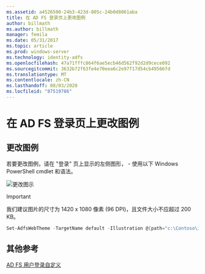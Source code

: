 ```yaml
---
ms.assetid: a4526500-24b3-423d-805c-24b0d8061aba
title: 在 AD FS 登录页上更改图例
author: billmath
ms.author: billmath
manager: femila
ms.date: 05/31/2017
ms.topic: article
ms.prod: windows-server
ms.technology: identity-adfs
ms.openlocfilehash: 47a71fffc864f6ae5ecb46d562f92d2d9cece092
ms.sourcegitcommit: 3632b72f63fe4e70eea6c2e97f17d54cb49566fd
ms.translationtype: MT
ms.contentlocale: zh-CN
ms.lasthandoff: 08/03/2020
ms.locfileid: "87519786"
---
```

# <a name="change-the-illustration-on-the-ad-fs-sign-in-page"></a>在 AD FS 登录页上更改图例

## <a name="change-the-illustration"></a>更改图例

若要更改图例，请在 "登录" 页上显示的左侧图形， \- 使用以下 Windows PowerShell cmdlet 和语法。

![更改图示](media/AD-FS-user-sign-in-customization/ADFS_Blue_Custom2.png)

> [!IMPORTANT]
> 我们建议图片的尺寸为 1420 x 1080 像素 (96 DPI)，且文件大小不应超过 200 KB。

```powershell
Set-AdfsWebTheme -TargetName default -Illustration @{path="c:\Contoso\illustration.png"}
```

## <a name="additional-references"></a>其他参考

[AD FS 用户登录自定义](AD-FS-user-sign-in-customization.md)
